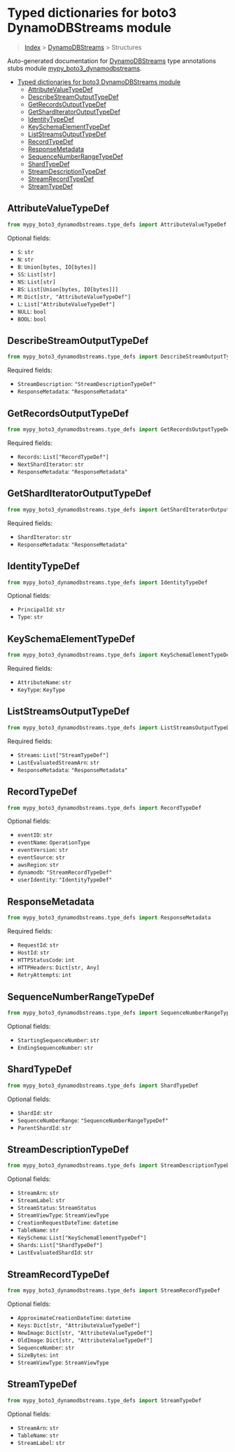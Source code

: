# Typed dictionaries for boto3 DynamoDBStreams module

> [Index](../README.md) > [DynamoDBStreams](./README.md) > Structures

Auto-generated documentation for [DynamoDBStreams](https://boto3.amazonaws.com/v1/documentation/api/latest/reference/services/dynamodbstreams.html#DynamoDBStreams)
type annotations stubs module [mypy_boto3_dynamodbstreams](https://pypi.org/project/mypy-boto3-dynamodbstreams/).

- [Typed dictionaries for boto3 DynamoDBStreams module](#typed-dictionaries-for-boto3-dynamodbstreams-module)
  - [AttributeValueTypeDef](#attributevaluetypedef)
  - [DescribeStreamOutputTypeDef](#describestreamoutputtypedef)
  - [GetRecordsOutputTypeDef](#getrecordsoutputtypedef)
  - [GetShardIteratorOutputTypeDef](#getsharditeratoroutputtypedef)
  - [IdentityTypeDef](#identitytypedef)
  - [KeySchemaElementTypeDef](#keyschemaelementtypedef)
  - [ListStreamsOutputTypeDef](#liststreamsoutputtypedef)
  - [RecordTypeDef](#recordtypedef)
  - [ResponseMetadata](#responsemetadata)
  - [SequenceNumberRangeTypeDef](#sequencenumberrangetypedef)
  - [ShardTypeDef](#shardtypedef)
  - [StreamDescriptionTypeDef](#streamdescriptiontypedef)
  - [StreamRecordTypeDef](#streamrecordtypedef)
  - [StreamTypeDef](#streamtypedef)

## AttributeValueTypeDef

```python
from mypy_boto3_dynamodbstreams.type_defs import AttributeValueTypeDef
```




Optional fields:
- `S`: `str`
- `N`: `str`
- `B`: `Union[bytes, IO[bytes]]`
- `SS`: `List[str]`
- `NS`: `List[str]`
- `BS`: `List[Union[bytes, IO[bytes]]]`
- `M`: `Dict[str, "AttributeValueTypeDef"]`
- `L`: `List["AttributeValueTypeDef"]`
- `NULL`: `bool`
- `BOOL`: `bool`


## DescribeStreamOutputTypeDef

```python
from mypy_boto3_dynamodbstreams.type_defs import DescribeStreamOutputTypeDef
```


Required fields:
- `StreamDescription`: `"StreamDescriptionTypeDef"`
- `ResponseMetadata`: `"ResponseMetadata"`




## GetRecordsOutputTypeDef

```python
from mypy_boto3_dynamodbstreams.type_defs import GetRecordsOutputTypeDef
```


Required fields:
- `Records`: `List["RecordTypeDef"]`
- `NextShardIterator`: `str`
- `ResponseMetadata`: `"ResponseMetadata"`




## GetShardIteratorOutputTypeDef

```python
from mypy_boto3_dynamodbstreams.type_defs import GetShardIteratorOutputTypeDef
```


Required fields:
- `ShardIterator`: `str`
- `ResponseMetadata`: `"ResponseMetadata"`




## IdentityTypeDef

```python
from mypy_boto3_dynamodbstreams.type_defs import IdentityTypeDef
```




Optional fields:
- `PrincipalId`: `str`
- `Type`: `str`


## KeySchemaElementTypeDef

```python
from mypy_boto3_dynamodbstreams.type_defs import KeySchemaElementTypeDef
```


Required fields:
- `AttributeName`: `str`
- `KeyType`: `KeyType`




## ListStreamsOutputTypeDef

```python
from mypy_boto3_dynamodbstreams.type_defs import ListStreamsOutputTypeDef
```


Required fields:
- `Streams`: `List["StreamTypeDef"]`
- `LastEvaluatedStreamArn`: `str`
- `ResponseMetadata`: `"ResponseMetadata"`




## RecordTypeDef

```python
from mypy_boto3_dynamodbstreams.type_defs import RecordTypeDef
```




Optional fields:
- `eventID`: `str`
- `eventName`: `OperationType`
- `eventVersion`: `str`
- `eventSource`: `str`
- `awsRegion`: `str`
- `dynamodb`: `"StreamRecordTypeDef"`
- `userIdentity`: `"IdentityTypeDef"`


## ResponseMetadata

```python
from mypy_boto3_dynamodbstreams.type_defs import ResponseMetadata
```


Required fields:
- `RequestId`: `str`
- `HostId`: `str`
- `HTTPStatusCode`: `int`
- `HTTPHeaders`: `Dict[str, Any]`
- `RetryAttempts`: `int`




## SequenceNumberRangeTypeDef

```python
from mypy_boto3_dynamodbstreams.type_defs import SequenceNumberRangeTypeDef
```




Optional fields:
- `StartingSequenceNumber`: `str`
- `EndingSequenceNumber`: `str`


## ShardTypeDef

```python
from mypy_boto3_dynamodbstreams.type_defs import ShardTypeDef
```




Optional fields:
- `ShardId`: `str`
- `SequenceNumberRange`: `"SequenceNumberRangeTypeDef"`
- `ParentShardId`: `str`


## StreamDescriptionTypeDef

```python
from mypy_boto3_dynamodbstreams.type_defs import StreamDescriptionTypeDef
```




Optional fields:
- `StreamArn`: `str`
- `StreamLabel`: `str`
- `StreamStatus`: `StreamStatus`
- `StreamViewType`: `StreamViewType`
- `CreationRequestDateTime`: `datetime`
- `TableName`: `str`
- `KeySchema`: `List["KeySchemaElementTypeDef"]`
- `Shards`: `List["ShardTypeDef"]`
- `LastEvaluatedShardId`: `str`


## StreamRecordTypeDef

```python
from mypy_boto3_dynamodbstreams.type_defs import StreamRecordTypeDef
```




Optional fields:
- `ApproximateCreationDateTime`: `datetime`
- `Keys`: `Dict[str, "AttributeValueTypeDef"]`
- `NewImage`: `Dict[str, "AttributeValueTypeDef"]`
- `OldImage`: `Dict[str, "AttributeValueTypeDef"]`
- `SequenceNumber`: `str`
- `SizeBytes`: `int`
- `StreamViewType`: `StreamViewType`


## StreamTypeDef

```python
from mypy_boto3_dynamodbstreams.type_defs import StreamTypeDef
```




Optional fields:
- `StreamArn`: `str`
- `TableName`: `str`
- `StreamLabel`: `str`

